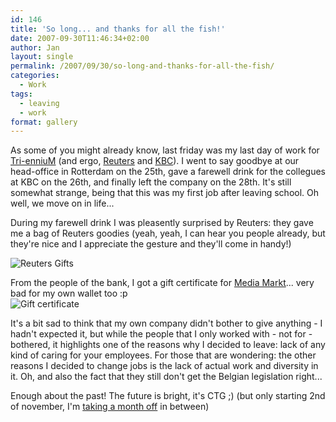 ```yaml
---
id: 146
title: 'So long... and thanks for all the fish!'
date: 2007-09-30T11:46:34+02:00
author: Jan
layout: single
permalink: /2007/09/30/so-long-and-thanks-for-all-the-fish/
categories:
  - Work
tags:
  - leaving
  - work
format: gallery
---
```

As some of you might already know, last friday was my last day of work for [Tri-enniuM](http://www.triennium.com/) (and ergo, [Reuters](http://www.reuters.com) and [KBC](http://www.kbc.be)). I went to say goodbye at our head-office in Rotterdam on the 25th, gave a farewell drink for the collegues at KBC on the 26th, and finally left the company on the 28th. It's still somewhat strange, being that this was my first job after leaving school. Oh well, we move on in life...

During my farewell drink I was pleasently surprised by Reuters: they gave me a bag of Reuters goodies (yeah, yeah, I can hear you people already, but they're nice and I appreciate the gesture and they'll come in handy!)

![Reuters Gifts](/assets/images/2007/09/IMG_3794-sm.jpg "Reuters Gifts") 

From the people of the bank, I got a gift certificate for [Media Markt](http://www.mediamarkt.be/)... very bad for my own wallet too :p  
![Gift certificate](/assets/images/2007/09/IMG_3803-sm.jpg "Gift certificate") 

It's a bit sad to think that my own company didn't bother to give anything - I hadn't expected it, but while the people that I only worked with - not for - bothered, it highlights one of the reasons why I decided to leave: lack of any kind of caring for your employees. For those that are wondering: the other reasons I decided to change jobs is the lack of actual work and diversity in it. Oh, and also the fact that they still don't get the Belgian legislation right...

Enough about the past! The future is bright, it's CTG ;) (but only starting 2nd of november, I'm [taking a month off](/2007/08/01/change-of-work/) in between)
